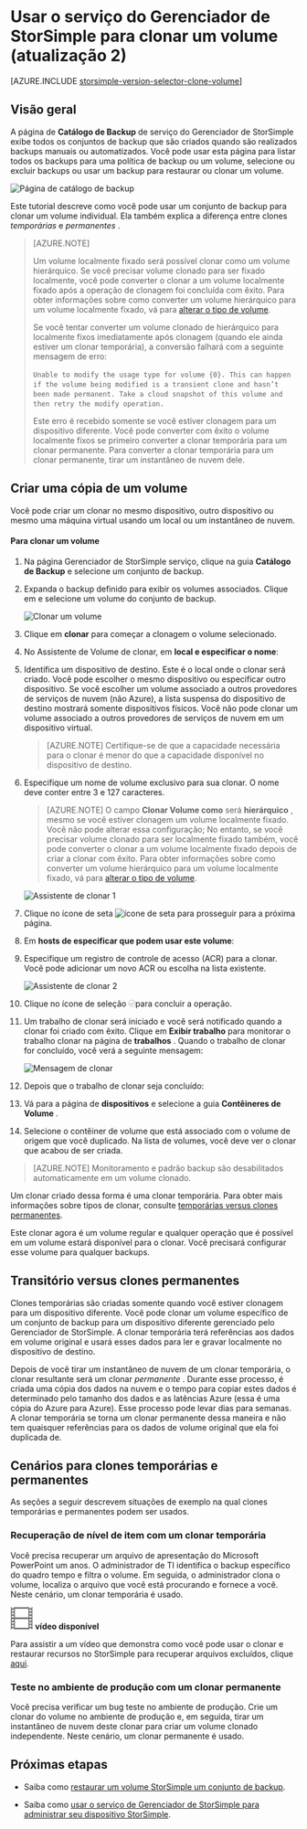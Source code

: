 <properties
   pageTitle="Clonar o volume de StorSimple | Microsoft Azure"
   description="Descreve os tipos diferentes de clonar e quando usá-los e explica como você pode usar um conjunto de backup para clonar um volume individual."
   services="storsimple"
   documentationCenter="NA"
   authors="alkohli"
   manager="carmonm"
   editor="" />
<tags 
   ms.service="storsimple"
   ms.devlang="NA"
   ms.topic="article"
   ms.tgt_pltfrm="NA"
   ms.workload="TBD"
   ms.date="07/27/2016"
   ms.author="alkohli" />

# <a name="use-the-storsimple-manager-service-to-clone-a-volume-update-2"></a>Usar o serviço do Gerenciador de StorSimple para clonar um volume (atualização 2)

[AZURE.INCLUDE [storsimple-version-selector-clone-volume](../../includes/storsimple-version-selector-clone-volume.md)]

## <a name="overview"></a>Visão geral

A página de **Catálogo de Backup** de serviço do Gerenciador de StorSimple exibe todos os conjuntos de backup que são criados quando são realizados backups manuais ou automatizados. Você pode usar esta página para listar todos os backups para uma política de backup ou um volume, selecione ou excluir backups ou usar um backup para restaurar ou clonar um volume.

![Página de catálogo de backup](./media/storsimple-clone-volume-u2/backupCatalog.png)  

Este tutorial descreve como você pode usar um conjunto de backup para clonar um volume individual. Ela também explica a diferença entre clones *temporárias* e *permanentes* .

>[AZURE.NOTE] 
>
>Um volume localmente fixado será possível clonar como um volume hierárquico. Se você precisar volume clonado para ser fixado localmente, você pode converter o clonar a um volume localmente fixado após a operação de clonagem foi concluída com êxito. Para obter informações sobre como converter um volume hierárquico para um volume localmente fixado, vá para [alterar o tipo de volume](storsimple-manage-volumes-u2.md#change-the-volume-type).
>
>Se você tentar converter um volume clonado de hierárquico para localmente fixos imediatamente após clonagem (quando ele ainda estiver um clonar temporária), a conversão falhará com a seguinte mensagem de erro:
>
>`Unable to modify the usage type for volume {0}. This can happen if the volume being modified is a transient clone and hasn’t been made permanent. Take a cloud snapshot of this volume and then retry the modify operation.` 
>
>Este erro é recebido somente se você estiver clonagem para um dispositivo diferente. Você pode converter com êxito o volume localmente fixos se primeiro converter a clonar temporária para um clonar permanente. Para converter a clonar temporária para um clonar permanente, tirar um instantâneo de nuvem dele.

## <a name="create-a-clone-of-a-volume"></a>Criar uma cópia de um volume

Você pode criar um clonar no mesmo dispositivo, outro dispositivo ou mesmo uma máquina virtual usando um local ou um instantâneo de nuvem.

#### <a name="to-clone-a-volume"></a>Para clonar um volume

1. Na página Gerenciador de StorSimple serviço, clique na guia **Catálogo de Backup** e selecione um conjunto de backup.

2. Expanda o backup definido para exibir os volumes associados. Clique em e selecione um volume do conjunto de backup.

     ![Clonar um volume](./media/storsimple-clone-volume-u2/CloneVol.png) 

3. Clique em **clonar** para começar a clonagem o volume selecionado.

4. No Assistente de Volume de clonar, em **local e especificar o nome**:

  1. Identifica um dispositivo de destino. Este é o local onde o clonar será criado. Você pode escolher o mesmo dispositivo ou especificar outro dispositivo. Se você escolher um volume associado a outros provedores de serviços de nuvem (não Azure), a lista suspensa do dispositivo de destino mostrará somente dispositivos físicos. Você não pode clonar um volume associado a outros provedores de serviços de nuvem em um dispositivo virtual.

        >[AZURE.NOTE] Certifique-se de que a capacidade necessária para o clonar é menor do que a capacidade disponível no dispositivo de destino.

  2. Especifique um nome de volume exclusivo para sua clonar. O nome deve conter entre 3 e 127 caracteres. 
    
        >[AZURE.NOTE] O campo **Clonar Volume como** será **hierárquico** , mesmo se você estiver clonagem um volume localmente fixado. Você não pode alterar essa configuração; No entanto, se você precisar volume clonado para ser localmente fixado também, você pode converter o clonar a um volume localmente fixado depois de criar a clonar com êxito. Para obter informações sobre como converter um volume hierárquico para um volume localmente fixado, vá para [alterar o tipo de volume](storsimple-manage-volumes-u2.md#change-the-volume-type).

        ![Assistente de clonar 1](./media/storsimple-clone-volume-u2/clone1.png) 

  3. Clique no ícone de seta ![ícone de seta](./media/storsimple-clone-volume-u2/HCS_ArrowIcon.png) para prosseguir para a próxima página.

5. Em **hosts de especificar que podem usar este volume**:

  1. Especifique um registro de controle de acesso (ACR) para a clonar. Você pode adicionar um novo ACR ou escolha na lista existente.

        ![Assistente de clonar 2](./media/storsimple-clone-volume-u2/clone2.png) 

  2. Clique no ícone de seleção ![ícone de verificação](./media/storsimple-clone-volume-u2/HCS_CheckIcon.png)para concluir a operação.

6. Um trabalho de clonar será iniciado e você será notificado quando a clonar foi criado com êxito. Clique em **Exibir trabalho** para monitorar o trabalho clonar na página de **trabalhos** . Quando o trabalho de clonar for concluído, você verá a seguinte mensagem:

    ![Mensagem de clonar](./media/storsimple-clone-volume-u2/CloneMsg.png) 

7. Depois que o trabalho de clonar seja concluído:

  1. Vá para a página de **dispositivos** e selecione a guia **Contêineres de Volume** . 
  2. Selecione o contêiner de volume que está associado com o volume de origem que você duplicado. Na lista de volumes, você deve ver o clonar que acabou de ser criada.

>[AZURE.NOTE] Monitoramento e padrão backup são desabilitados automaticamente em um volume clonado.

Um clonar criado dessa forma é uma clonar temporária. Para obter mais informações sobre tipos de clonar, consulte [temporárias versus clones permanentes](#transient-vs.-permanent-clones).

Este clonar agora é um volume regular e qualquer operação que é possível em um volume estará disponível para o clonar. Você precisará configurar esse volume para qualquer backups.

## <a name="transient-vs-permanent-clones"></a>Transitório versus clones permanentes

Clones temporárias são criadas somente quando você estiver clonagem para um dispositivo diferente. Você pode clonar um volume específico de um conjunto de backup para um dispositivo diferente gerenciado pelo Gerenciador de StorSimple. A clonar temporária terá referências aos dados em volume original e usará esses dados para ler e gravar localmente no dispositivo de destino. 

Depois de você tirar um instantâneo de nuvem de um clonar temporária, o clonar resultante será um clonar *permanente* . Durante esse processo, é criada uma cópia dos dados na nuvem e o tempo para copiar estes dados é determinado pelo tamanho dos dados e as latências Azure (essa é uma cópia do Azure para Azure). Esse processo pode levar dias para semanas. A clonar temporária se torna um clonar permanente dessa maneira e não tem quaisquer referências para os dados de volume original que ela foi duplicada de. 

## <a name="scenarios-for-transient-and-permanent-clones"></a>Cenários para clones temporárias e permanentes

As seções a seguir descrevem situações de exemplo na qual clones temporárias e permanentes podem ser usados.

### <a name="item-level-recovery-with-a-transient-clone"></a>Recuperação de nível de item com um clonar temporária

Você precisa recuperar um arquivo de apresentação do Microsoft PowerPoint um anos. O administrador de TI identifica o backup específico do quadro tempo e filtra o volume. Em seguida, o administrador clona o volume, localiza o arquivo que você está procurando e fornece a você. Neste cenário, um clonar temporária é usado. 
 
![Vídeo disponível](./media/storsimple-clone-volume-u2/Video_icon.png) **vídeo disponível**

Para assistir a um vídeo que demonstra como você pode usar o clonar e restaurar recursos no StorSimple para recuperar arquivos excluídos, clique [aqui](https://azure.microsoft.com/documentation/videos/storsimple-recover-deleted-files-with-storsimple/).

### <a name="testing-in-the-production-environment-with-a-permanent-clone"></a>Teste no ambiente de produção com um clonar permanente

Você precisa verificar um bug teste no ambiente de produção. Crie um clonar do volume no ambiente de produção e, em seguida, tirar um instantâneo de nuvem deste clonar para criar um volume clonado independente. Neste cenário, um clonar permanente é usado.  

## <a name="next-steps"></a>Próximas etapas
- Saiba como [restaurar um volume StorSimple um conjunto de backup](storsimple-restore-from-backup-set-u2.md).

- Saiba como [usar o serviço de Gerenciador de StorSimple para administrar seu dispositivo StorSimple](storsimple-manager-service-administration.md).

 
